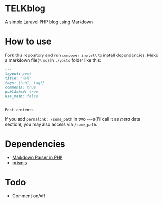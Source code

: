 # TELKblog
A simple Laravel PHP blog using Markdown

# How to use
Fork this repository and run ``composer install`` to install dependencies.
Make a markdown file(`*.md`) in `./posts` folder like this:  
```markdown
---
layout: post
title: "제목"
tags: [tag1, tag2]
comments: true
published: true
use_math: false
---

Post contents
```
If you add ``permalink: /some_path`` in two ---s(I'll call it as _meta_ data section), you may also access via `/some_path`.
<br />

# Dependencies
 * [Markdown Parser in PHP](https://parsedown.org/)
 * [prismjs](https://prismjs.com/)

# Todo
 * Comment on/off
